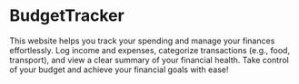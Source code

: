# BudgetTracker
This website helps you track your spending and manage your finances effortlessly. Log income and expenses, categorize transactions (e.g., food, transport), and view a clear summary of your financial health. Take control of your budget and achieve your financial goals with ease!
